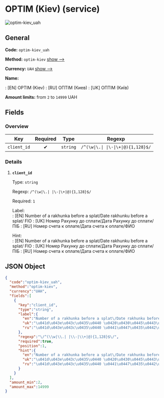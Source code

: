 
# OPTIM (Kiev) (service) 
![optim-kiev_uah](https://static.openfintech.io/payout_methods/optim-kiev_uah/logo.svg?w=400&c=v0.59.26#w24)  

## General 
 
**Code:** `optim-kiev_uah` 
 
**Method:** `optim-kiev` [show -->](/payout-methods/optim-kiev/) 
 
**Currency:** `UAH` [show -->](/currencies/UAH/) 
 
**Name:** 
 
:	[EN] OPTIM (Kiev) 
:	[RU] ОПТІМ (Киев) 
:	[UK] ОПТІМ (Київ) 
 
**Amount limits:** from `2` to `14999` UAH 

## Fields 

### Overview 

|Key|Required|Type|Regexp| 
|:---:|:---:|:---:|:---:| 
|`client_id`|✔|`string`|`/^(\w\|\.\| \|\-\|\+\|@){1,128}$/`| 
 

### Details 
 
1. **`client_id`** 
 
	Type: `string` 
 
	Regexp: `/^(\w|\.| |\-|\+|@){1,128}$/` 
 
	Required: `1` 
 
	Label:  
	: [EN] Number of a rakhunka before a splat/Date rakhunku before a splat/ FIO 
	: [UK] Номер Рахунку до сплати/Дата Рахунку до сплати/ПІБ 
	: [RU] Номер счета к оплате/Дата счета к оплате/ФИО 
 
	Hint:  
	: [EN] Number of a rakhunka before a splat/Date rakhunku before a splat/ FIO 
	: [UK] Номер Рахунку до сплати/Дата Рахунку до сплати/ПІБ 
	: [RU] Номер счета к оплате/Дата счета к оплате/ФИО 
 

## JSON Object 

```json
{
  "code":"optim-kiev_uah",
  "method":"optim-kiev",
  "currency":"UAH",
  "fields":[
    {
      "key":"client_id",
      "type":"string",
      "label":{
        "en":"Number of a rakhunka before a splat\/Date rakhunku before a splat\/ FIO",
        "uk":"\u041d\u043e\u043c\u0435\u0440 \u0420\u0430\u0445\u0443\u043d\u043a\u0443 \u0434\u043e \u0441\u043f\u043b\u0430\u0442\u0438\/\u0414\u0430\u0442\u0430 \u0420\u0430\u0445\u0443\u043d\u043a\u0443 \u0434\u043e \u0441\u043f\u043b\u0430\u0442\u0438\/\u041f\u0406\u0411",
        "ru":"\u041d\u043e\u043c\u0435\u0440 \u0441\u0447\u0435\u0442\u0430 \u043a \u043e\u043f\u043b\u0430\u0442\u0435\/\u0414\u0430\u0442\u0430 \u0441\u0447\u0435\u0442\u0430 \u043a \u043e\u043f\u043b\u0430\u0442\u0435\/\u0424\u0418\u041e"
      },
      "regexp":"\/^(\\w|\\.| |\\-|\\+|@){1,128}$\/",
      "required":true,
      "position":1,
      "hint":{
        "en":"Number of a rakhunka before a splat\/Date rakhunku before a splat\/ FIO",
        "uk":"\u041d\u043e\u043c\u0435\u0440 \u0420\u0430\u0445\u0443\u043d\u043a\u0443 \u0434\u043e \u0441\u043f\u043b\u0430\u0442\u0438\/\u0414\u0430\u0442\u0430 \u0420\u0430\u0445\u0443\u043d\u043a\u0443 \u0434\u043e \u0441\u043f\u043b\u0430\u0442\u0438\/\u041f\u0406\u0411",
        "ru":"\u041d\u043e\u043c\u0435\u0440 \u0441\u0447\u0435\u0442\u0430 \u043a \u043e\u043f\u043b\u0430\u0442\u0435\/\u0414\u0430\u0442\u0430 \u0441\u0447\u0435\u0442\u0430 \u043a \u043e\u043f\u043b\u0430\u0442\u0435\/\u0424\u0418\u041e"
      }
    }
  ],
  "amount_min":2,
  "amount_max":14999
}
```  
